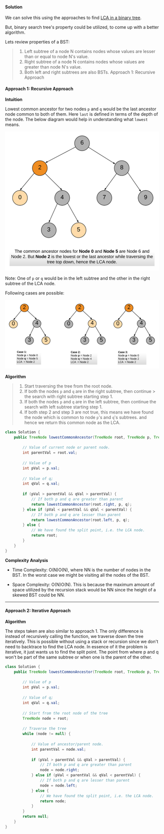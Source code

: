 #### Solution

We can solve this using the approaches to find [LCA in a binary tree](https://leetcode.com/articles/lowest-common-ancestor-of-a-binary-tree/).

But, binary search tree's property could be utilized, to come up with a better algorithm.

Lets review properties of a BST:


> 1. Left subtree of a node N contains nodes whose values are lesser than or equal to node N's value.
> 2. Right subtree of a node N contains nodes whose values are greater than node N's value.
> 3. Both left and right subtrees are also BSTs.
Approach 1: Recursive Approach


#### Approach 1: Recursive Approach
**Intuition**

Lowest common ancestor for two nodes `p` and `q` would be the last ancestor node common to both of them. Here `last` is defined in terms of the depth of the node. The below diagram would help in understanding what `lowest` means.

![](235_LCA_Binary_1.png)

Note: One of `p` or `q` would be in the left subtree and the other in the right subtree of the LCA node.

Following cases are possible:

![](235_LCA_Binary_2.png)

**Algorithm**

> 1. Start traversing the tree from the root node.
> 2. If both the nodes `p` and `q` are in the right subtree, then continue > the search with right subtree starting step 1.
> 3. If both the nodes `p` and `q` are in the left subtree, then continue the search with left subtree starting step 1.
> 4. If both step 2 and step 3 are not true, this means we have found the node which is common to node `p`'s and `q`'s subtrees. and hence we return this common node as the LCA.

```Java
class Solution {
    public TreeNode lowestCommonAncestor(TreeNode root, TreeNode p, TreeNode q) {

        // Value of current node or parent node.
        int parentVal = root.val;

        // Value of p
        int pVal = p.val;

        // Value of q;
        int qVal = q.val;

        if (pVal > parentVal && qVal > parentVal) {
            // If both p and q are greater than parent
            return lowestCommonAncestor(root.right, p, q);
        } else if (pVal < parentVal && qVal < parentVal) {
            // If both p and q are lesser than parent
            return lowestCommonAncestor(root.left, p, q);
        } else {
            // We have found the split point, i.e. the LCA node.
            return root;
        }
    }
}
```

**Complexity Analysis**

* Time Complexity: O(N)O(N), where NN is the number of nodes in the BST. In the worst case we might be visiting all the nodes of the BST.

* Space Complexity: O(N)O(N). This is because the maximum amount of space utilized by the recursion stack would be NN since the height of a skewed BST could be NN.

---

#### Approach 2: Iterative Approach
**Algorithm**

The steps taken are also similar to approach 1. The only difference is instead of recursively calling the function, we traverse down the tree iteratively. This is possible without using a stack or recursion since we don't need to backtrace to find the LCA node. In essence of it the problem is iterative, it just wants us to find the split point. The point from where p and q won't be part of the same subtree or when one is the parent of the other.

```java
class Solution {
    public TreeNode lowestCommonAncestor(TreeNode root, TreeNode p, TreeNode q) {

        // Value of p
        int pVal = p.val;

        // Value of q;
        int qVal = q.val;

        // Start from the root node of the tree
        TreeNode node = root;

        // Traverse the tree
        while (node != null) {

            // Value of ancestor/parent node.
            int parentVal = node.val;

            if (pVal > parentVal && qVal > parentVal) {
                // If both p and q are greater than parent
                node = node.right;
            } else if (pVal < parentVal && qVal < parentVal) {
                // If both p and q are lesser than parent
                node = node.left;
            } else {
                // We have found the split point, i.e. the LCA node.
                return node;
            }
        }
        return null;
    }
}
```